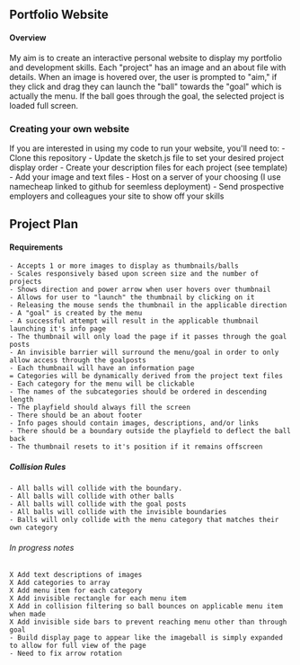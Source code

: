 ## Portfolio Website

#### Overview

My aim is to create an interactive personal website to display my portfolio and development skills.
Each "project" has an image and an about file with details. When an image is hovered over, the user is
prompted to "aim," if they click and drag they can launch the "ball" towards the "goal" which is actually the menu.
If the ball goes through the goal, the selected project is loaded full screen.

### Creating your own website

If you are interested in using my code to run your website, you'll need to:
    - Clone this repository
    - Update the sketch.js file to set your desired project display order
    - Create your description files for each project (see template)
    - Add your image and text files
    - Host on a server of your choosing (I use namecheap linked to github for seemless deployment)
    - Send prospective employers and colleagues your site to show off your skills

## Project Plan

#### Requirements

    - Accepts 1 or more images to display as thumbnails/balls
    - Scales responsively based upon screen size and the number of projects
    - Shows direction and power arrow when user hovers over thumbnail
    - Allows for user to "launch" the thumbnail by clicking on it
    - Releasing the mouse sends the thumbnail in the applicable direction
    - A "goal" is created by the menu
    - A successful attempt will result in the applicable thumbnail launching it's info page
    - The thumbnail will only load the page if it passes through the goal posts
    - An invisible barrier will surround the menu/goal in order to only allow access through the goalposts
    - Each thumbnail will have an information page
    = Categories will be dynamically derived from the project text files
    - Each category for the menu will be clickable
    - The names of the subcategories should be ordered in descending length
    - The playfield should always fill the screen
    - There should be an about footer
    - Info pages should contain images, descriptions, and/or links
    - There should be a boundary outside the playfield to deflect the ball back
    - The thumbnail resets to it's position if it remains offscreen

##### Collision Rules
    - All balls will collide with the boundary.
    - All balls will collide with other balls
    - All balls will collide with the goal posts
    - All balls will collide with the invisible boundaries
    - Balls will only collide with the menu category that matches their own category

###### In progress notes
    X Add text descriptions of images
    X Add categories to array
    X Add menu item for each category
    X Add invisible rectangle for each menu item
    X Add in collision filtering so ball bounces on applicable menu item when made
    X Add invisible side bars to prevent reaching menu other than through goal
    - Build display page to appear like the imageball is simply expanded to allow for full view of the page
    - Need to fix arrow rotation